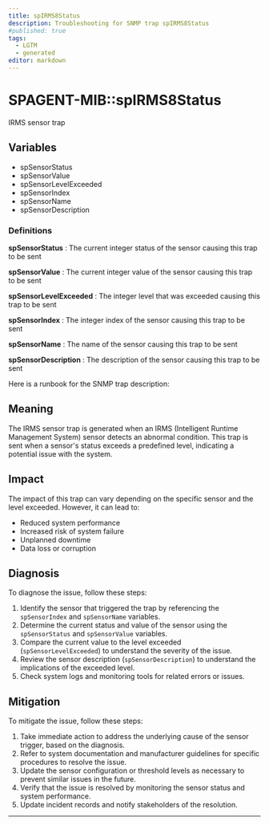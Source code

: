 ```yaml
---
title: spIRMS8Status
description: Troubleshooting for SNMP trap spIRMS8Status
#published: true
tags:
  - LGTM
  - generated
editor: markdown
---
```


# SPAGENT-MIB::spIRMS8Status 

IRMS sensor trap 


## Variables


  - spSensorStatus
  - spSensorValue
  - spSensorLevelExceeded
  - spSensorIndex
  - spSensorName
  - spSensorDescription 

### Definitions 


**spSensorStatus** 
: The current integer status of the sensor causing this trap to be sent 

**spSensorValue** 
: The current integer value of the sensor causing this trap to be sent 

**spSensorLevelExceeded** 
: The integer level that was exceeded causing this trap to be sent 

**spSensorIndex** 
: The integer index of the sensor causing this trap to be sent 

**spSensorName** 
: The name of the sensor causing this trap to be sent 

**spSensorDescription** 
: The description of the sensor causing this trap to be sent 


Here is a runbook for the SNMP trap description:

## Meaning

The IRMS sensor trap is generated when an IRMS (Intelligent Runtime Management System) sensor detects an abnormal condition. This trap is sent when a sensor's status exceeds a predefined level, indicating a potential issue with the system.

## Impact

The impact of this trap can vary depending on the specific sensor and the level exceeded. However, it can lead to:

* Reduced system performance
* Increased risk of system failure
* Unplanned downtime
* Data loss or corruption

## Diagnosis

To diagnose the issue, follow these steps:

1. Identify the sensor that triggered the trap by referencing the `spSensorIndex` and `spSensorName` variables.
2. Determine the current status and value of the sensor using the `spSensorStatus` and `spSensorValue` variables.
3. Compare the current value to the level exceeded (`spSensorLevelExceeded`) to understand the severity of the issue.
4. Review the sensor description (`spSensorDescription`) to understand the implications of the exceeded level.
5. Check system logs and monitoring tools for related errors or issues.

## Mitigation

To mitigate the issue, follow these steps:

1. Take immediate action to address the underlying cause of the sensor trigger, based on the diagnosis.
2. Refer to system documentation and manufacturer guidelines for specific procedures to resolve the issue.
3. Update the sensor configuration or threshold levels as necessary to prevent similar issues in the future.
4. Verify that the issue is resolved by monitoring the sensor status and system performance.
5. Update incident records and notify stakeholders of the resolution.
---





